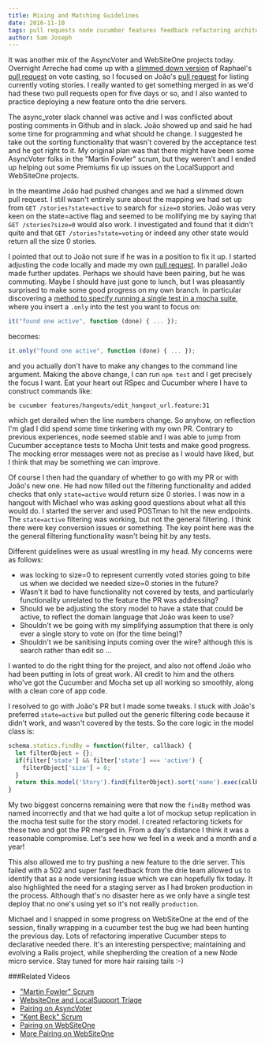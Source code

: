 ```yaml
---
title: Mixing and Matching Guidelines
date: 2016-11-10
tags: pull requests node cucumber features feedback refactoring architecture rearchitecting domain driven design DDD rails mocha
author: Sam Joseph
---
```


It was another mix of the AsyncVoter and WebSiteOne projects today.  Overnight Arreche had come up with a [slimmed down version](https://github.com/AgileVentures/AsyncVoter/compare/master...arreche:7_cast_vote_feature_mvp) of Raphael's [pull request](https://github.com/AgileVentures/AsyncVoter/pull/50) on vote casting, so I focused on João's [pull request](https://github.com/AgileVentures/AsyncVoter/pull/45) for listing currently voting stories.   I really wanted to get something merged in as we'd had these two pull requests open for five days or so, and I also wanted to practice deploying a new feature onto the drie servers.

The async_voter slack channel was active and I was conflicted about posting comments in Github and in slack.  João showed up and said he had some time for programming and what should he change.  I suggested he take out the sorting functionality that wasn't covered by the acceptance test and he got right to it.  My original plan was that there might have been some AsyncVoter folks in the "Martin Fowler" scrum, but they weren't and I ended up helping out some Premiums fix up issues on the LocalSupport and WebSiteOne projects.

In the meantime João had pushed changes and we had a slimmed down pull request.  I still wasn't entirely sure about the mapping we had set up from `GET /stories?state=active` to search for `size=0` stories.  João was very keen on the state=active flag and seemed to be mollifying me by saying that `GET /stories?size=0` would also work.  I investigated and found that it didn't quite and that `GET /stories?state=voting` or indeed any other state would return all the size 0 stories.

I pointed that out to João not sure if he was in a position to fix it up.  I started adjusting the code locally and made my own [pull request](https://github.com/AgileVentures/AsyncVoter/pull/57).  In parallel João made further updates.  Perhaps we should have been pairing, but he was commuting.  Maybe I should have just gone to lunch, but I was pleasantly surprised to make some good progress on my own branch.  In particular discovering a [method to specify running a single test in a mocha suite](http://jaketrent.com/post/run-single-mocha-test/), where you insert a `.only` into the test you want to focus on:

```js
it("found one active", function (done) { ... });
```

becomes:

```js
it.only("found one active", function (done) { ... });
```

and you actually don't have to make any changes to the command line argument.  Making the above change, I can run `npm test` and I get precisely the focus I want.  Eat your heart out RSpec and Cucumber where I have to construct commands like:

```
be cucumber features/hangouts/edit_hangout_url.feature:31
```

which get derailed when the line numbers change.  So anyhow, on reflection I'm glad I did spend some time tinkering with my own PR.  Contrary to previous experiences, node seemed stable and I was able to jump from Cucumber acceptance tests to Mocha Unit tests and make good progress.  The mocking error messages were not as precise as I would have liked, but I think that may be something we can improve.

Of course I then had the quandary of whether to go with my PR or with João's new one.  He had now filled out the filtering functionality and added checks that only `state=active` would return size 0 stories.  I was now in a hangout with Michael who was asking good questions about what all this would do.  I started the server and used POSTman to hit the new endpoints.  The `state=active` filtering was working, but not the general filtering.  I think there were key conversion issues or something.  The key point here was the the general filtering functionality wasn't being hit by any tests.

Different guidelines were as usual wrestling in my head.  My concerns were as follows:

* was locking to size=0 to represent currently voted stories going to bite us when we decided we needed size=0 stories in the future?
* Wasn't it bad to have functionality not covered by tests, and particularly functionality unrelated to the feature the PR was addressing?
* Should we be adjusting the story model to have a state that could be active, to reflect the domain language that João was keen to use?
* Shouldn't we be going with my simplifying assumption that there is only ever a single story to vote on (for the time being)?
* Shouldn't we be sanitising inputs coming over the wire? although this is search rather than edit so ...

I wanted to do the right thing for the project, and also not offend João who had been putting in lots of great work.  All credit to him and the others who've got the Cucumber and Mocha set up all working so smoothly, along with a clean core of app code.  

I resolved to go with João's PR but I made some tweaks.  I stuck with João's preferred `state=active` but pulled out the generic filtering code because it didn't work, and wasn't covered by the tests.  So the core logic in the model class is:

```js
schema.statics.findBy = function(filter, callback) {
  let filterObject = {};
  if(filter['state'] && filter['state'] === 'active') {
    filterObject['size'] = 0;
  } 
  return this.model('Story').find(filterObject).sort('name').exec(callback);
}
```

My two biggest concerns remaining were that now the `findBy` method was named incorrectly and that we had quite a lot of mockup setup replication in the mocha test suite for the story model.  I created refactoring tickets for these two and got the PR merged in.  From a day's distance I think it was a reasonable compromise.  Let's see how we feel in a week and a month and a year!

This also allowed me to try pushing a new feature to the drie server.  This failed with a 502 and super fast feedback from the drie team allowed us to identify that as a node versioning issue which we can hopefully fix today.  It also highlighted the need for a staging server as I had broken production in the process.  Although that's no disaster here as we only have a single test deploy that no one's using yet so it's not really `production`.

Michael and I snapped in some progress on WebSiteOne at the end of the session, finally wrapping in a cucumber test the bug we had been hunting the previous day.  Lots of refactoring imperative Cucumber steps to declarative needed there.  It's an interesting perspective; maintaining and evolving a Rails project, while shepherding the creation of a new Node micro service.  Stay tuned for more hair raising tails :-)

###Related Videos

* ["Martin Fowler" Scrum](https://www.youtube.com/watch?v=rVfDq6YB9D4)
* [WebsiteOne and LocalSupport Triage](https://www.youtube.com/watch?v=dfmTQuYbwVU)
* [Pairing on AsyncVoter](https://www.youtube.com/watch?v=W1GPjCwBzNc)
* ["Kent Beck" Scrum](https://www.youtube.com/watch?v=DlS0zvtKqhU)
* [Pairing on WebSiteOne](https://www.youtube.com/watch?v=My04-8l_INc)
* [More Pairing on WebSiteOne ](https://www.youtube.com/watch?v=Zb29w0BwtEw)


